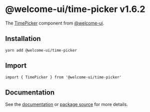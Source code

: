 # @welcome-ui/time-picker v1.6.2

The [TimePicker](http://welcome-ui.com/fields/time-picker) component from [@welcome-ui](http://welcome-ui.com).

## Installation

    yarn add @welcome-ui/time-picker

## Import

    import { TimePicker } from '@welcome-ui/time-picker'

## Documentation

See the [documentation](http://welcome-ui.com/fields/time-picker) or [package source](https://github.com/WTTJ/welcome-ui/tree/v1.6.2/packages/TimePicker) for more details.
